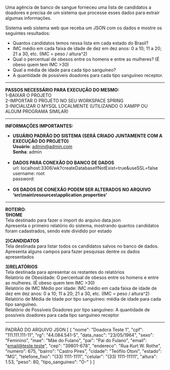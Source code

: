 Uma agência de banco de sangue forneceu uma lista de candidatos a doadores e precisa de um sistema que processe esses dados para extrair algumas informações. 

Sistema web sistema web que receba um JSON com os dados e mostre os seguintes resultados:<br>
- Quantos candidatos temos nessa lista em cada estado do Brasil? <br>
- IMC médio em cada faixa de idade de dez em dez anos: 0 a 10; 11 a 20; 21 a 30, etc. (IMC = peso / altura^2) <br>
- Qual o percentual de obesos entre os homens e entre as mulheres? (É obeso quem tem IMC >30)<br>
- Qual a média de idade para cada tipo sanguíneo?<br>
- A quantidade de possíveis doadores para cada tipo sanguíneo receptor.<br>
---------------------------------------------------------------------------------------------------------------------------

<strong>PASSOS NECESSÁRIO PARA EXECUÇÃO DO MESMO:</strong><br>
1-BAIXAR O PROJETO<br>
2-IMPORTAR O PROJETO NO SEU WORKSPACE SPRING<br>
3-INICIALIZAR O MYSQL LOCALMENTE (UTILIZANDO O XAMPP OU ALGUM PROGRAMA SIMILAR)<br>

---------------------------------------------------------------------------------------------------------------------------

<strong>INFORMAÇÕES IMPORTANTES:</strong><br>
- <strong>USUÁRIO PADRÃO DO SISTEMA (SERÁ CRIADO JUNTAMENTE COM A EXECUÇÃO DO PROJETO)</strong><br>
	<strong>Usuário</strong>: admin@admin.com<br>
	<strong>Senha</strong>: admin<br><br>
- <strong>DADOS PARA CONEXÃO DO BANCO DE DADOS</strong> <br>
	url: localhost:3306/wk?createDatabaseIfNotExist=true&useSSL=false<br>
	username: root<br>
	password:<br><br>
- <strong>OS DADOS DE CONEXÃO PODEM SER ALTERADOS NO ARQUIVO ‘src\main\resources\application.properties’</strong><br>

---------------------------------------------------------------------------------------------------------------------------

<strong>ROTEIRO</strong>:<br>
<strong>1)HOME</strong> <br>
Tela destinado para fazer o import do arquivo data.json <br>
Apresenta o primeiro relatório do sistema, mostrando quantos candidatos foram cadastrados, sendo este dividido por estado<br>

<strong>2)CANDIDATOS</strong><br>
Tela destinada para listar todos os candidatos salvos no banco de dados.<br>
Apresenta alguns campos para fazer pesquisas dentre os dados apresentados<br>

<strong>3)RELATÓRIOS</strong><br>
Tela destinada para apresentar os restantes do relatórios<br>
Relatório de Obesidade: O percentual de obesos entre os homens e entre as mulheres. (É obeso quem tem IMC >30)<br>
Relatório de IMC Médio por idade: IMC médio em cada faixa de idade de dez em dez anos: 0 a 10; 11 a 20; 21 a 30, etc. (IMC = peso / altura^2)<br>
Relatório de Média de Idade por tipo sanguíneo: média de idade para cada tipo sanguíneo.<br>
Relatório de Possíveis Doadores por tipo sanguíneo: A quantidade de possíveis doadores para cada tipo sanguíneo receptor<br>

---------------------------------------------------------------------------------------------------------------------------

PADRÃO DO ARQUIVO JSON
[
	{
		"nome": "Doadora Teste 1",
		"cpf": "111.111.111-11",
		"rg": "44.084.541-5",
		"data_nasc": "23\/05\/1964",
		"sexo": "Feminino",
		"mae": "Mãe do Fulano",
		"pai": "Pai do Fulano",
		"email": "email@teste.teste",
		"cep": "39801-678",
		"endereco": "Rua Kurt W. Rothe",
		"numero": 675,
		"bairro": "Castro Pires",
		"cidade": "Teófilo Otoni",
		"estado": "MG",
		"telefone_fixo": "(33) 1111-1111",
		"celular": "(33) 1111-11111",
		"altura": 1.53,
		"peso": 80,
		"tipo_sanguineo": "O-"
	}
]
